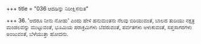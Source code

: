 +++
title = "036 ಆದಡಿನ್ನು ನಿರೀಕ್ಷಿಸೆನುತ"

+++
36. 'ಆದರೂ ನೀನು ನೋಡು' ಎಂದು ಹೇಳಿ ಹನುಮಂತನು ನೆಲವು ಬಿರಿಯುವಂತೆ, ಬಾಲದ ತುದಿಯು ನಕ್ಷತ್ರ ಮಂಡಲವನ್ನು ಮುಟ್ಟುವಂತೆ, ಭೂಮಿಯ ಪರಾಕ್ರಮಿಗಳು ಬೆದರುವಂತೆ, ಪರ್ವತಗಳು ಅಳುಕುವಂತೆ, ಸಪ್ತಸಾಗರಗಳು ಅಂಜುವಂತೆ, ಬೆಳೆಯುತ್ತಾ ಹೋದನು.